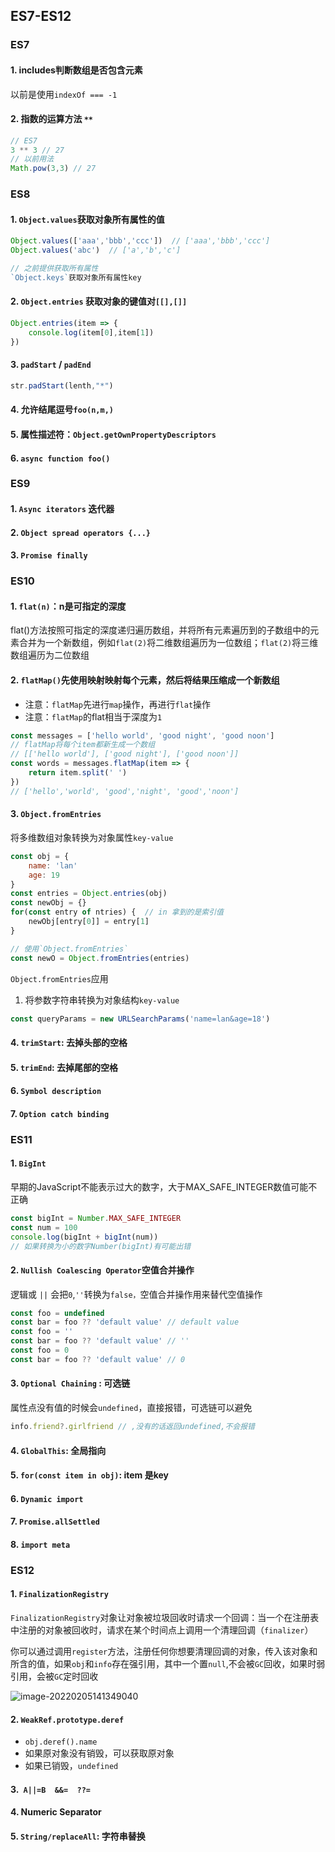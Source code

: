 ## ES7-ES12

### ES7

#### 1. includes判断数组是否包含元素

以前是使用`indexOf === -1`

#### 2. 指数的运算方法 `**`

```js
// ES7
3 ** 3 // 27
// 以前用法
Math.pow(3,3) // 27
```

### ES8

#### 1. `Object.values`获取对象所有属性的值

```js
Object.values(['aaa','bbb','ccc'])  // ['aaa','bbb','ccc']
Object.values('abc')  // ['a','b','c']

// 之前提供获取所有属性
`Object.keys`获取对象所有属性key
```

#### 2.  `Object.entries` 获取对象的键值对`[[],[]]`

```js
Object.entries(item => {
    console.log(item[0],item[1])
})
```

#### 3. `padStart` / `padEnd`

```js
str.padStart(lenth,"*")
```

#### 4. 允许结尾逗号`foo(n,m,)`

#### 5. 属性描述符：`Object.getOwnPropertyDescriptors`

#### 6. `async function foo()`

### ES9

#### 1. `Async iterators` 迭代器

#### 2. `Object spread operators {...}`

#### 3. `Promise finally`

### ES10

#### 1. `flat(n)`：n是可指定的深度

flat()方法按照可指定的深度递归遍历数组，并将所有元素遍历到的子数组中的元素合并为一个新数组，例如`flat(2)`将二维数组遍历为一位数组；`flat(2)`将三维数组遍历为二位数组

#### 2. `flatMap()`先使用映射映射每个元素，然后将结果压缩成一个新数组

- 注意：`flatMap`先进行`map`操作，再进行`flat`操作
- 注意：`flatMap`的flat相当于深度为`1`

```js
const messages = ['hello world', 'good night', 'good noon']
// flatMap将每个item都新生成一个数组
// [['hello world'], ['good night'], ['good noon']]
const words = messages.flatMap(item => {
    return item.split(' ')
})
// ['hello','world', 'good','night', 'good','noon']
```

#### 3. `Object.fromEntries`

将多维数组对象转换为对象属性`key-value`

```js
const obj = {
    name: 'lan'
    age: 19
}
const entries = Object.entries(obj)
const newObj = {}
for(const entry of ntries) {  // in 拿到的是索引值
    newObj[entry[0]] = entry[1]
}

// 使用`Object.fromEntries`
const newO = Object.fromEntries(entries)
```

`Object.fromEntries`应用

1. 将参数字符串转换为对象结构`key-value`

```js
const queryParams = new URLSearchParams('name=lan&age=18')
```

#### 4. `trimStart`: 去掉头部的空格

#### 5. `trimEnd`: 去掉尾部的空格

#### 6. `Symbol description`

#### 7. `Option catch binding`

### ES11

#### 1. `BigInt`

早期的JavaScript不能表示过大的数字，大于MAX_SAFE_INTEGER数值可能不正确

```js
const bigInt = Number.MAX_SAFE_INTEGER
const num = 100
console.log(bigInt + bigInt(num))
// 如果转换为小的数字Number(bigInt)有可能出错
```

#### 2. `Nullish Coalescing Operator`空值合并操作

逻辑或 `||` 会把`0`,`''`转换为`false，`空值合并操作用来替代空值操作

```js
const foo = undefined
const bar = foo ?? 'default value' // default value
const foo = ''
const bar = foo ?? 'default value' // ''
const foo = 0
const bar = foo ?? 'default value' // 0
```

#### 3. `Optional Chaining` : 可选链

属性点没有值的时候会`undefined`，直接报错，可选链可以避免

```js
info.friend?.girlfriend // ,没有的话返回undefined,不会报错
```

#### 4. `GlobalThis`: 全局指向

#### 5. `for(const item in obj)`: item 是key

#### 6. `Dynamic import`

#### 7. `Promise.allSettled`

#### 8. `import meta`

### ES12

#### 1. `FinalizationRegistry`

`FinalizationRegistry`对象让对象被垃圾回收时请求一个回调：当一个在注册表中注册的对象被回收时，请求在某个时间点上调用一个清理回调（`finalizer`）

你可以通过调用`register`方法，注册任何你想要清理回调的对象，传入该对象和所含的值，如果`obj`和`info`存在强引用，其中一个置`null`,不会被`GC`回收，如果时弱引用，会被`GC`定时回收

![image-20220205141349040](@alias/image-20220205141349040.png)

#### 2. `WeakRef.prototype.deref`

- `obj.deref().name`
- 如果原对象没有销毁，可以获取原对象
- 如果已销毁，`undefined`

#### 3.` A||=B  &&=  ??=`

#### 4. Numeric Separator

#### 5. `String/replaceAll`: 字符串替换

<ClientOnly>
  <Valine></Valine>
</ClientOnly>

